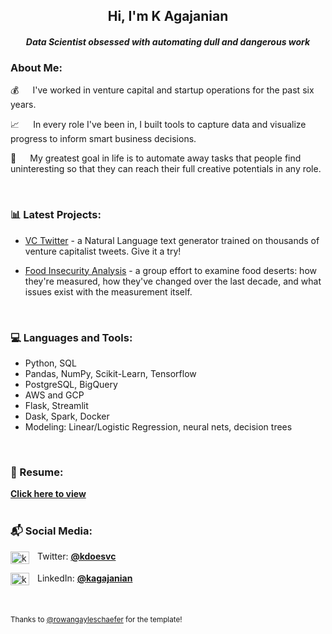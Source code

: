 <div alighn=top>
  
<div align=center>


<h2>Hi, I'm K Agajanian </h2>
<h4><i>Data Scientist obsessed with automating dull and dangerous work</i></h4>



  </div>

<p>

<h3><b>About Me:</b></h3>

💰   I've worked in venture capital and startup operations for the past six years. 

📈   In every role I've been in, I built tools to capture data and visualize progress to inform smart business decisions. 

🤖   My greatest goal in life is to automate away tasks that people find uninteresting so that they can reach their full creative potentials in any role. 
   



<br/>

<h3 align="left"><b>📊 Latest Projects:</h3></b>
<p align="left"> 

* [VC Twitter](https://github.com/Erutis/vc-twitter) - a Natural Language text generator trained on thousands of venture capitalist tweets. Give it a try!

* [Food Insecurity Analysis](https://github.com/Erutis/food-insecurity-analysis) - a group effort to examine food deserts: how they're measured, how they've changed over the last decade, and what issues exist with the measurement itself. 
  
  <br/>

  
<h3 align="left"><b>💻 Languages and Tools:</h3></b>
<p align="left"> 
  
* Python, SQL
* Pandas, NumPy, Scikit-Learn, Tensorflow
* PostgreSQL, BigQuery
* AWS and GCP
* Flask, Streamlit
* Dask, Spark, Docker
* Modeling: Linear/Logistic Regression, neural nets, decision trees
  
<br /><p>
  
<h3 align="left"><b>📑 Resume:</h3></b>
<p align="left">
<a href='https://drive.google.com/file/d/1DiMQGL_xr38o7WTEErsAENVwTaggIX9Y/view?usp=sharing'><b>Click here to view</a></b><br />

<br>

<h3 align="left"><b>📬 Social Media:</h3></b>
<p align="left">
<a href="https://twitter.com/kdoesvc" target="blank"><img align="center" src="https://raw.githubusercontent.com/rahuldkjain/github-profile-readme-generator/master/src/images/icons/Social/twitter.svg" alt="kdoesvc" height="20" width="30" /></a>  Twitter: <a href='https://twitter.com/kdoesvc'><b>@kdoesvc</a></b><br />
  
<a href="https://linkedin.com/in/kagajanian" target="blank"><img align="center" src="https://raw.githubusercontent.com/rahuldkjain/github-profile-readme-generator/master/src/images/icons/Social/linked-in-alt.svg" alt="kagajanian" height="20" width="30" /></a>  LinkedIn: <a href="https://www.linkedin.com/in/kagajanian"><b>@kagajanian</b></a><br />

<br><br>
<small>Thanks to [@rowangayleschaefer](https://github.com/rowangayleschaefer) for the template! 